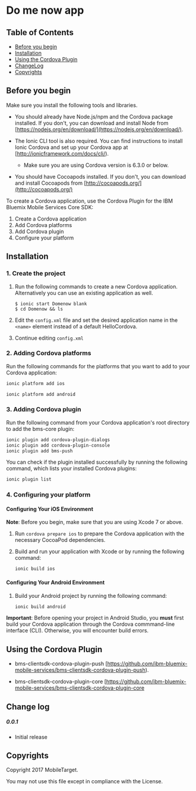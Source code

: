 # Do me now app
## Table of Contents

* [Before you begin](#before_you_begin) 
* [Installation](#init_application)
* [Using the Cordova Plugin](#using_cordova)
* [ChangeLog](#change_log)
* [Copyrights](#copyrights)



<a name="before_you_begin"></a>
## Before you begin

Make sure you install the following tools and libraries.

* You should already have Node.js/npm and the Cordova package installed. If you don't, you can download and install Node from [https://nodejs.org/en/download/](https://nodejs.org/en/download/).

* The Ionic CLI tool is also required. You can find instructions to install Ionic Cordova and set up your Cordova app at [http://ionicframework.com/docs/cli/).
    * Make sure you are using Cordova version is 6.3.0 or below.

* You should have Cocoapods installed. If you don't, you can download and install Cocoapods from [http://cocoapods.org/](http://cocoapods.org/) 

To create a Cordova application, use the Cordova Plugin for the IBM Bluemix Mobile Services Core SDK:

1. Create a Cordova application
1. Add Cordova platforms
1. Add Cordova plugin
1. Configure your platform 

<a name="init_application"></a>
## Installation

### 1. Create the project

1. Run the following commands to create a new Cordova application. Alternatively you can use an existing application as well. 

	```
	$ ionic start Domenow blank
	$ cd Domenow && ls
	```
	
2. Edit the `config.xml` file and set the desired application name in the `<name>` element instead of a default HelloCordova.

3. Continue editing `config.xml`


### 2. Adding Cordova platforms

Run the following commands for the platforms that you want to add to your Cordova application:

```Bash
ionic platform add ios

ionic platform add android
```

### 3. Adding Cordova plugin

Run the following command from your Cordova application's root directory to add the bms-core plugin:

```Bash
ionic plugin add cordova-plugin-dialogs
ionic plugin add cordova-plugin-console
ionic plugin add bms-push
```

You can check if the plugin installed successfully by running the following command, which lists your installed Cordova plugins:

```Bash
ionic plugin list
```

### 4. Configuring your platform

#### Configuring Your iOS Environment

**Note**: Before you begin, make sure that you are using Xcode 7 or above.

1. Run `cordova prepare ios` to prepare the Cordova application with the necessary CocoaPod dependencies.

2. Build and run your application with Xcode or by running the following command:

    ```Bash
    ionic build ios
    ``` 
    
#### Configuring Your Android Environment

1. Build your Android project by running the following command:

    ```Bash
    ionic build android
    ```

**Important**: Before opening your project in Android Studio, you **must** first build your Cordova application through the Cordova commmand-line interface (CLI). Otherwise, you will encounter build errors.

<a name="using_cordova"></a>
## Using the Cordova Plugin

* bms-clientsdk-cordova-plugin-push
[https://github.com/ibm-bluemix-mobile-services/bms-clientsdk-cordova-plugin-push).

* bms-clientsdk-cordova-plugin-core
[https://github.com/ibm-bluemix-mobile-services/bms-clientsdk-cordova-plugin-core


<a name="change_log"></a>
## Change log

##### 0.0.1
* Initial release


<a name="copyrights"></a>
## Copyrights
Copyright 2017 MobileTarget.

You may not use this file except in compliance with the License.
